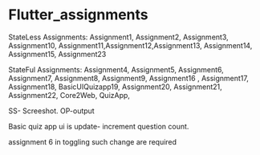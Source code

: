# Flutter_assignments


StateLess Assignments: Assignment1, Assignment2, Assignment3, Assignment10, Assignment11,Assignment12,Assignment13, Assignment14, Assignment15,
Assignment23

StateFul Assignments: Assignment4, Assignment5, Assignment6, Assignment7, Assignment8, Assignment9, Assignment16 , Assignment17, Assignment18, BasicUIQuizapp19, Assignment20, Assignment21, Assignment22, Core2Web, QuizApp,

SS- Screeshot.
OP-output

Basic quiz app ui is update- increment question count.


assignment 6  in toggling such change are required

